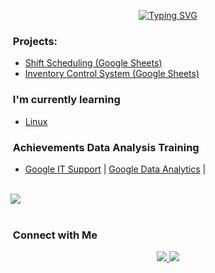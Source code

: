 
<div align="center">

[![Typing SVG](https://readme-typing-svg.herokuapp.com?font=Fira+Code&duration=4000&pause=100&random=false&width=435&center=true&lines=Hello%2C++I'm+Alex;Welcome+to+my+World+of+Data)](https://git.io/typing-svg)

</div>

### &nbsp;Projects:
  
- [Shift Scheduling (Google Sheets)](https://mavenanalytics.io/project/15843)
- [Inventory Control System (Google Sheets)](https://mavenanalytics.io/project/17601) 


### &nbsp;I'm currently learning
 - [Linux]()
   
  
### &nbsp;Achievements Data Analysis Training
 - [Google IT Support](https://www.coursera.org/account/accomplishments/specialization/ZDVH4RFWRVB6) | [Google Data Analytics](https://coursera.org/share/273d71856651a38cf257f11c2494ecde) |
<br><br>

<img src="https://user-images.githubusercontent.com/73097560/115834477-dbab4500-a447-11eb-908a-139a6edaec5c.gif"><br><br>

<p align="center">

### &nbsp;Connect with Me

<p align="center">
  <a href="https://www.linkedin.com/in/alexandruds/">
    <img src="https://img.shields.io/badge/-AlexDStoica%20-0077B5?style=flat&logo=Linkedin&logoColor=white"/>
  </a>
  <a href="mailto:alexandruds@icloud.com">
    <img src="https://img.shields.io/badge/-AlexDStoica-D14836?style=flat&logo=Gmail&logoColor=white"/>
 </a>

